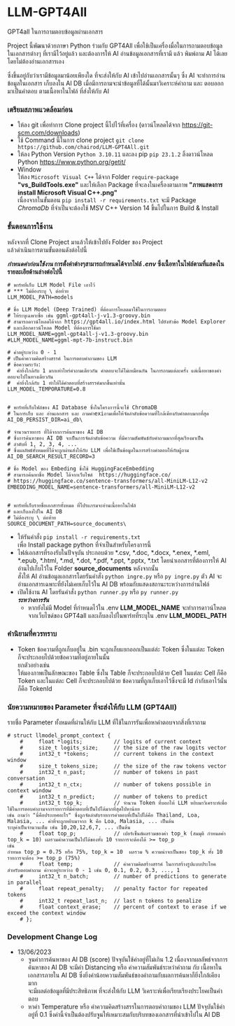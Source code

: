 # LLM-GPT4All
GPT4all ในการถามตอบข้อมูลผ่านเอกสาร

Project นี้พัฒนาด้วยภาษา Python ร่วมกับ GPT4All เพื่อใช้เป็นเครื่องมื่อในการถามตอบข้อมูลในเอกสารต่างๆ ที่เรามีไว้อยู่แล้ว
และต้องการให้ AI อ่านข้อมูลเอกสารที่เรามี แล้ว พิมพ์ถาม AI ได้เลยโดยไม่ต้องอ่านเอกสารเอง

ซึ่งขึ้นอยู่กับว่าเรามีข้อมูลมาน้อยเพียงใด ที่จะส่งให้กับ AI เข้าไปอ่านเอกสารนั้นๆ ซึ่ง AI จะทำการอ่านข้อมูลในเอกสาร เก็บลงใน AI DB 
เมื่อมีการถามจะนำข้อมูลที่ได้นั้นมาวิเคราะห์คำถาม และ ตอบออกมาเป็นคำตอบ ตามเนื้อหาในไฟล์ ที่ส่งให้กับ AI


### เตรียมสภาพแวดล้อมก่อน
+ ให้ลง git เพื่อทำการ Clone project นี้ไปไว้ที่เครื่อง (ดาวน์โหลดได้จาก https://git-scm.com/downloads)
+ ใช้ Command นี้ในการ clone project  ` git clone https://github.com/chairod/LLM-GPT4All.git `
+ ให้ลง Python Version ` Python 3.10.11 ` และลง pip ` pip 23.1.2 ` ลิ้งดาวน์โหลด Python https://www.python.org/getit/
+ Window  
ให้ลง `Microsoft Visual C++` ได้จาก Folder `require-package`  
**"vs_BuildTools.exe"** และให้เลือก Package ที่จะลงในเครื่องตามภาพ **"ภาพแสดงการ install Microsoft Visual C++.png"**  
เนื่องจากในขั้นตอน `pip install -r requirements.txt` จะมี Package _ChromaDb_ ที่จำเป็นจะต้องใช้ MSV C++ Version 14 ขึ้นไปในการ Build & Install




### ขั้นตอนการใช้งาน
หลังจากที่ Clone Project มาแล้วให้เข้าไปยัง Folder ของ Project  
แล้วดำเนินการตามขั้นตอนดังต่อไปนี้

**_กำหนดค่าก่อนใช้งาน_ การตั้งค่าต่างๆสามารถกำหนดได้จากไฟล์ _.env_ ซึ่งเนื้อหาในไฟล์ตามที่แสดงในรายละเอียด้านล่างต่อไปนี้**  
```
# พาร์ทที่เก็บ LLM Model File เอาไว้
# *** ไม่ต้องระบุ \ ต่อท้าย
LLM_MODEL_PATH=models

# ชื่อ LLM Model (Deep Trained) ที่ต้องการโหลดมาใช้ในการถามตอบ
# ให้ระบุเฉพาะชื่อ เช่น ggml-gpt4all-j-v1.3-groovy.bin
# สามารถดาวน์โหลดได้จาก https://gpt4all.io/index.html ไปยังหัวข้อ Model Explorer 
# และเลือกดาวน์โหลด Model ที่ต้องการใช้มา
LLM_MODEL_NAME=ggml-gpt4all-j-v1.3-groovy.bin
#LLM_MODEL_NAME=ggml-mpt-7b-instruct.bin

# ค่าอยู่ระหว่าง 0 - 1
# เป็นค่าความคิดสร้างสรรค์ ในการตอบคำถามของ LLM
# ข้อความระวัง:
#  ค่ายิ่งใกล้กับ 1 มากเท่าไหร่คำถามเดียวกัน คำตอบจะได้ไม่เหมือนกัน ในการถามแต่ละครั้ง แต่เนื้อหาของคำตอบจะไปในทางเดียวกัน
#  ค่ายิ่งใกล้กับ 1 ทำให้ได้คำตอบที่สร้างสรรค์มากขึ้นเท่านั้น
LLM_MODEL_TEMPORATURE=0.8


# พาร์ทที่เก็บไฟล์ของ AI Database ซึ่งในโครงการนี้จะใช้ ChromaDB
# ในการเก็บ และ อ่านเอกสาร และ ถามคำexiถามเพื่อให้จัดลำดับข้อความที่ใกล้เคียงกับคำตอบมากที่สุด
AI_DB_PERSIST_DIR=ai_db\

# จำนวนรายการ ที่ได้จากการค้นหาของ AI DB
# ซึ่งการค้นหาของ AI DB จะเป็นการจัดลำดับข้อความ ที่มีความสัมพันธ์กับคำถามมากที่สุดเรียงมาเป็น
# ลำดับที่ 1, 2, 3, 4, ...
# ซึ่งผลลัพธ์ทั้งหมดที่ได้จะถูกผ่านส่งให้กับ LLM เพื่อใช้เป็นข้อมูลในการสร้างคำตอบให้กับผู้ถาม
AI_DB_SEARCH_RESULT_RECORD=3

# ชื่อ Model ของ Embeding ชึ่งใช้ HuggingFaceEmbedding
# สามารถค้นหาชื่อ Model ได้จากเว็บไซด์  https://huggingface.co/
# https://huggingface.co/sentence-transformers/all-MiniLM-L12-v2
EMBEDDING_MODEL_NAME=sentence-transformers/all-MiniLM-L12-v2


# พาร์ทที่เก็บรายชื่อเอกสารทั้งหมด ที่โปรแกรมจะอ่านเนื้อหาในไฟล์
# และเก็บลงไปใน AI DB
# ไม่ต้องระบุ \ ต่อท้าย
SOURCE_DOCUMENT_PATH=source_documents\
```
+ ให้รันคำสั่ง `pip install -r requirements.txt`  
เพื่อ Install package python ที่จำเป็นสำหรับโครงการนี้
+ ไฟล์เอกสารที่รองรับในปัจจุบัน ประกอบด้วย *.csv, *.doc, *.docx, *.enex, *.eml, *.epub, *.html, *.md, *.dot, *.pdf, *.ppt, *.pptx, *.txt โดยนำเอกสารที่ต้องการให้ AI อ่านไปเก็บไว้ใน Folder **source_documents** หลังจากนั้น  
สั่งให้ AI อ่านข้อมูลเอกสารโดยรันคำสั่ง `python ingre.py` หรือ `py ingre.py`  ตัว AI จะอ่านเอกสารเฉพาะที่ยังไม่เคยเก็บไว้ใน AI DB พร้อมกับแสดงสถานะระหว่างการอ่านไฟล์  
+ เปิดใช้งาน AI โดยรันคำสั่ง `python runner.py` หรือ `py runner.py`  
  **_ระหว่างการรัน_**  
  * หากยังไม่มี Model ที่กำหนดไว้ใน .env **LLM_MODEL_NAME** จะทำการดาวน์โหลดจากเว็บไซด์ของ GPT4all และเก็บลงไปในพาร์ทที่ระบุใน .env **LLM_MODEL_PATH**



### คำนิยามที่ควรทราบ
+ Token ข้อความที่ถูกเก็บอยู่ใน .bin จะถูกเก็บแยกออกเป็นแต่ล่ะ Token ซึ่งในแต่ละ Token ก็จะประกอบไปด้วยข้อความที่อยู่ภายในนั้น  
ยกตัวอย่างเช่น  
ให้มองภาพเป็นลักษณะของ Table ซึ่งใน Table ก็จะประกอบไปด้วย Cell ในแต่ละ Cell ก็คือ Token และในแต่ละ Cell ก็จะประกอบไปด้วย ข้อความที่ถูกเก็บเอาไว้ซึ่งจะมี Id กำกับเอาไว้นั่นก็คือ TokenId


### นัยความหมายของ Parameter ที่จะส่งให้กับ LLM (GPT4All)  
รายชื่อ Parameter ทั้งหมดที่ผ่านให้กับ LLM ที่ใช้ในการรันเพื่อหาคำตอบจากสิ่งที่เราถาม
```
# struct llmodel_prompt_context {
    #     float *logits;          // logits of current context
    #     size_t logits_size;     // the size of the raw logits vector
    #     int32_t *tokens;        // current tokens in the context window
    #     size_t tokens_size;     // the size of the raw tokens vector
    #     int32_t n_past;         // number of tokens in past conversation
    #     int32_t n_ctx;          // number of tokens possible in context window
    #     int32_t n_predict;      // number of tokens to predict
    #     int32_t top_k;          // จำนวน Token ที่บอกให้ LLM หยิบมาวิเคราะห์เพื่อใช้ในการตอบคำถามจากรายการที่มีคำตอบที่เป็นไปได้มากที่สุดไปหาน้อย
เช่น ถามว่า "นี่คือประเทศอะไร" ซึ่งถูกจัดลำดับรายการคำตอบที่เป็นไปได้คือ Thailand, Loa, Malasia, ... ค่าที่จะถูกหยิบมาจาก k คือ Loa, Malasia, ... เป็นต้น
ระบุค่าเป็นจำนวนเต็ม เช่น 10,20,12,6,7, ... เป็นต้น
    #     float top_p;            // เปอร์เซ็นต์ผลรวมของค่า top_k (สมมุติ กำหนดค่า top_k = 10) ผลรวมค่าความเป็นไปได้ของทั้ง 10 รายการจะต้องได้ >= top_p
เช่น
กำหนด top_p = 0.75 หรือ 75%, top_k = 10  ผลรวม % ความน่าจะเป็นของ top_k ทั้ง 10 รายการจะต้อง >= top_p (75%)
    #     float temp;             // ค่าความคิดสร้างสรรค์ ในการสร้างรูปแบบประโยค
สำหรับตอบคำถาม ค่าจะอยู่ระหว่าง 0 - 1 เช่น 0, 0.1, 0.2, 0.3, ..., 1
    #     int32_t n_batch;        // number of predictions to generate in parallel
    #     float repeat_penalty;   // penalty factor for repeated tokens
    #     int32_t repeat_last_n;  // last n tokens to penalize
    #     float context_erase;    // percent of context to erase if we exceed the context window
    # };
```

### Development Change Log
+ 13/06/2023
  + จูนค่าการค้นหาของ AI DB (score) ปัจจุบันใช้ค่าอยู่ที่ไม่เกิน 1.2 เนื่องจากผลลัพธ์จากการค้นหาของ AI DB จะมีค่า Distancing หรือ ค่าความสัมพันธ์ระหว่าคำถาม กับ เนื้อหาในเอกสารภายใน AI DB ซึ่งยิ่งค่าน้อยความสัมพันธ์ของคำถามกับผลการค้นหาก็ยิ่งใกล้เคียงมาก  
  จะมีผลต่อข้อมูลที่มีประสิทธิภาพ ที่จะส่งให้กับ LLM วิเคราะห์เพื่อเรียบเรียงประโยคเป็นคำตอบ  
  + หาค่า Temperature หรือ ค่าความคิดสร้างสรรในการตอบคำถามของ LLM ปัจจุบันใช้ค่าอยู่ที่ 0.1 ซึ่งค่านี้จำเป็นต้องปรับจูนให้เหมาะสมกับบริบทของเอกสารที่นำเข้าไปใน AI DB  

